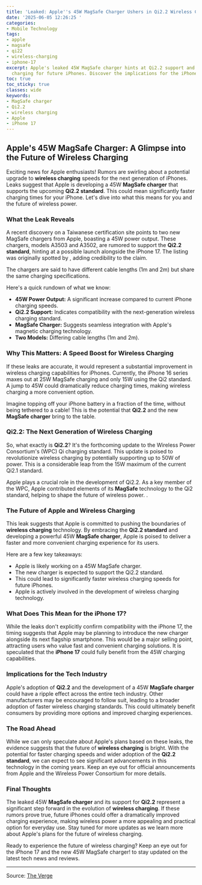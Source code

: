 ```yaml
---
title: 'Leaked: Apple''s 45W MagSafe Charger Ushers in Qi2.2 Wireless Charging Era'
date: '2025-06-05 12:26:25 '
categories:
- Mobile Technology
tags:
- apple
- magsafe
- qi22
- wireless-charging
- iphone-17
excerpt: Apple's leaked 45W MagSafe charger hints at Qi2.2 support and faster wireless
  charging for future iPhones. Discover the implications for the iPhone 17 and beyond!
toc: true
toc_sticky: true
classes: wide
keywords:
- MagSafe charger
- Qi2.2
- wireless charging
- Apple
- iPhone 17
---
```


## Apple's 45W MagSafe Charger: A Glimpse into the Future of Wireless Charging

Exciting news for Apple enthusiasts! Rumors are swirling about a potential upgrade to **wireless charging** speeds for the next generation of iPhones. Leaks suggest that Apple is developing a 45W **MagSafe charger** that supports the upcoming **Qi2.2 standard**. This could mean significantly faster charging times for your iPhone. Let's dive into what this means for you and the future of wireless power.

### What the Leak Reveals

A recent discovery on a Taiwanese certification site points to two new MagSafe chargers from Apple, boasting a 45W power output. These chargers, models A3503 and A3502, are rumored to support the **Qi2.2 standard**, hinting at a possible launch alongside the iPhone 17. The listing was originally spotted by , adding credibility to the claim.

The chargers are said to have different cable lengths (1m and 2m) but share the same charging specifications.

Here's a quick rundown of what we know:

*   **45W Power Output:** A significant increase compared to current iPhone charging speeds.
*   **Qi2.2 Support:** Indicates compatibility with the next-generation wireless charging standard.
*   **MagSafe Charger:** Suggests seamless integration with Apple's magnetic charging technology.
*   **Two Models:** Differing cable lengths (1m and 2m).

### Why This Matters: A Speed Boost for Wireless Charging

If these leaks are accurate, it would represent a substantial improvement in wireless charging capabilities for iPhones. Currently, the iPhone 16 series maxes out at 25W MagSafe charging and only 15W using the Qi2 standard. A jump to 45W could dramatically reduce charging times, making wireless charging a more convenient option.

Imagine topping off your iPhone battery in a fraction of the time, without being tethered to a cable! This is the potential that **Qi2.2** and the new **MagSafe charger** bring to the table.

### Qi2.2: The Next Generation of Wireless Charging

So, what exactly is **Qi2.2**? It's the forthcoming update to the Wireless Power Consortium's (WPC) Qi charging standard. This update is poised to revolutionize wireless charging by potentially supporting up to 50W of power. This is a considerable leap from the 15W maximum of the current Qi2.1 standard.

Apple plays a crucial role in the development of Qi2.2. As a key member of the WPC, Apple contributed elements of its **MagSafe** technology to the Qi2 standard, helping to shape the future of wireless power. .

### The Future of Apple and Wireless Charging

This leak suggests that Apple is committed to pushing the boundaries of **wireless charging** technology. By embracing the **Qi2.2 standard** and developing a powerful 45W **MagSafe charger**, Apple is poised to deliver a faster and more convenient charging experience for its users.

Here are a few key takeaways:

*   Apple is likely working on a 45W MagSafe charger.
*   The new charger is expected to support the Qi2.2 standard.
*   This could lead to significantly faster wireless charging speeds for future iPhones.
*   Apple is actively involved in the development of wireless charging technology.

### What Does This Mean for the iPhone 17?

While the leaks don't explicitly confirm compatibility with the iPhone 17, the timing suggests that Apple may be planning to introduce the new charger alongside its next flagship smartphone. This would be a major selling point, attracting users who value fast and convenient charging solutions. It is speculated that the **iPhone 17** could fully benefit from the 45W charging capabilities.

### Implications for the Tech Industry

Apple's adoption of **Qi2.2** and the development of a 45W **MagSafe charger** could have a ripple effect across the entire tech industry. Other manufacturers may be encouraged to follow suit, leading to a broader adoption of faster wireless charging standards. This could ultimately benefit consumers by providing more options and improved charging experiences.

### The Road Ahead

While we can only speculate about Apple's plans based on these leaks, the evidence suggests that the future of **wireless charging** is bright. With the potential for faster charging speeds and wider adoption of the **Qi2.2 standard**, we can expect to see significant advancements in this technology in the coming years. Keep an eye out for official announcements from Apple and the Wireless Power Consortium for more details.

### Final Thoughts

The leaked 45W **MagSafe charger** and its support for **Qi2.2** represent a significant step forward in the evolution of **wireless charging**. If these rumors prove true, future iPhones could offer a dramatically improved charging experience, making wireless power a more appealing and practical option for everyday use. Stay tuned for more updates as we learn more about Apple's plans for the future of wireless charging.

Ready to experience the future of wireless charging? Keep an eye out for the iPhone 17 and the new 45W MagSafe charger!  to stay updated on the latest tech news and reviews.

---

Source: [The Verge](https://www.theverge.com/news/680309/45w-magsafe-charger-qi-2-2-iphone-17-apple-certification)